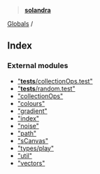 > **[solandra](README.md)**

[Globals](README.md) /

## Index

### External modules

* ["__tests__/collectionOps.test"](modules/___tests___collectionops_test_.md)
* ["__tests__/random.test"](modules/___tests___random_test_.md)
* ["collectionOps"](modules/_collectionops_.md)
* ["colours"](modules/_colours_.md)
* ["gradient"](modules/_gradient_.md)
* ["index"](modules/_index_.md)
* ["noise"](modules/_noise_.md)
* ["path"](modules/_path_.md)
* ["sCanvas"](modules/_scanvas_.md)
* ["types/play"](modules/_types_play_.md)
* ["util"](modules/_util_.md)
* ["vectors"](modules/_vectors_.md)